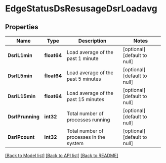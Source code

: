 # EdgeStatusDsResusageDsrLoadavg

## Properties
Name | Type | Description | Notes
------------ | ------------- | ------------- | -------------
**DsrlL1min** | **float64** | Load average of the past 1 minute | [optional] [default to null]
**DsrlL5min** | **float64** | Load average of the past 5 minutes | [optional] [default to null]
**DsrlL15min** | **float64** | Load average of the past 15 minutes | [optional] [default to null]
**DsrlPrunning** | **int32** | Total number of processes running | [optional] [default to null]
**DsrlPcount** | **int32** | Total number of processes in the system | [optional] [default to null]

[[Back to Model list]](../README.md#documentation-for-models) [[Back to API list]](../README.md#documentation-for-api-endpoints) [[Back to README]](../README.md)

